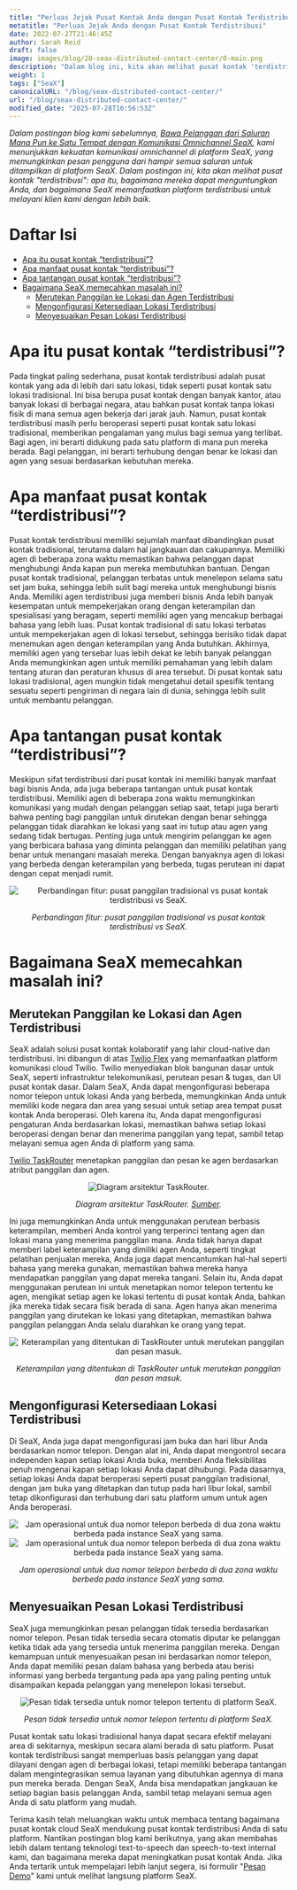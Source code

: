 ```yaml
---
title: "Perluas Jejak Pusat Kontak Anda dengan Pusat Kontak Terdistribusi"
metatitle: "Perluas Jejak Anda dengan Pusat Kontak Terdistribusi"
date: 2022-07-27T21:46:45Z
author: Sarah Reid
draft: false
image: images/blog/20-seax-distributed-contact-center/0-main.png
description: "Dalam blog ini, kita akan melihat pusat kontak 'terdistribusi': apa itu, bagaimana mereka dapat menguntungkan Anda, dan bagaimana SeaX menggunakannya untuk melayani klien kami dengan lebih baik."
weight: 1
tags: ["SeaX"]
canonicalURL: "/blog/seax-distributed-contact-center/"
url: "/blog/seax-distributed-contact-center/"
modified_date: "2025-07-28T16:56:53Z"
---
```


*Dalam postingan blog kami sebelumnya, [Bawa Pelanggan dari Saluran Mana Pun ke Satu Tempat dengan Komunikasi Omnichannel SeaX](https://seasalt.ai/blog/19-seax-omnichannel-communication/), kami menunjukkan kekuatan komunikasi omnichannel di platform SeaX, yang memungkinkan pesan pengguna dari hampir semua saluran untuk ditampilkan di platform SeaX. Dalam postingan ini, kita akan melihat pusat kontak "terdistribusi": apa itu, bagaimana mereka dapat menguntungkan Anda, dan bagaimana SeaX memanfaatkan platform terdistribusi untuk melayani klien kami dengan lebih baik.*

# Daftar Isi
- [Apa itu pusat kontak “terdistribusi”?](#apa-itu-pusat-kontak-terdistribusi)
- [Apa manfaat pusat kontak “terdistribusi”?](#apa-manfaat-pusat-kontak-terdistribusi)
- [Apa tantangan pusat kontak “terdistribusi”?](#apa-tantangan-pusat-kontak-terdistribusi)
- [Bagaimana SeaX memecahkan masalah ini?](#bagaimana-seax-memecahkan-masalah-ini)
    - [Merutekan Panggilan ke Lokasi dan Agen Terdistribusi](#merutekan-panggilan-ke-lokasi-dan-agen-terdistribusi)
    - [Mengonfigurasi Ketersediaan Lokasi Terdistribusi](#mengonfigurasi-ketersediaan-lokasi-terdistribusi)
    - [Menyesuaikan Pesan Lokasi Terdistribusi](#menyesuaikan-pesan-lokasi-terdistribusi)

# Apa itu pusat kontak “terdistribusi”?
Pada tingkat paling sederhana, pusat kontak terdistribusi adalah pusat kontak yang ada di lebih dari satu lokasi, tidak seperti pusat kontak satu lokasi tradisional. Ini bisa berupa pusat kontak dengan banyak kantor, atau banyak lokasi di berbagai negara, atau bahkan pusat kontak tanpa lokasi fisik di mana semua agen bekerja dari jarak jauh. Namun, pusat kontak terdistribusi masih perlu beroperasi seperti pusat kontak satu lokasi tradisional, memberikan pengalaman yang mulus bagi semua yang terlibat. Bagi agen, ini berarti didukung pada satu platform di mana pun mereka berada. Bagi pelanggan, ini berarti terhubung dengan benar ke lokasi dan agen yang sesuai berdasarkan kebutuhan mereka.

# Apa manfaat pusat kontak “terdistribusi”?
Pusat kontak terdistribusi memiliki sejumlah manfaat dibandingkan pusat kontak tradisional, terutama dalam hal jangkauan dan cakupannya. Memiliki agen di beberapa zona waktu memastikan bahwa pelanggan dapat menghubungi Anda kapan pun mereka membutuhkan bantuan. Dengan pusat kontak tradisional, pelanggan terbatas untuk menelepon selama satu set jam buka, sehingga lebih sulit bagi mereka untuk menghubungi bisnis Anda. Memiliki agen terdistribusi juga memberi bisnis Anda lebih banyak kesempatan untuk mempekerjakan orang dengan keterampilan dan spesialisasi yang beragam, seperti memiliki agen yang mencakup berbagai bahasa yang lebih luas. Pusat kontak tradisional di satu lokasi terbatas untuk mempekerjakan agen di lokasi tersebut, sehingga berisiko tidak dapat menemukan agen dengan keterampilan yang Anda butuhkan. Akhirnya, memiliki agen yang tersebar luas lebih dekat ke lebih banyak pelanggan Anda memungkinkan agen untuk memiliki pemahaman yang lebih dalam tentang aturan dan peraturan khusus di area tersebut. Di pusat kontak satu lokasi tradisional, agen mungkin tidak mengetahui detail spesifik tentang sesuatu seperti pengiriman di negara lain di dunia, sehingga lebih sulit untuk membantu pelanggan.


# Apa tantangan pusat kontak “terdistribusi”?
Meskipun sifat terdistribusi dari pusat kontak ini memiliki banyak manfaat bagi bisnis Anda, ada juga beberapa tantangan untuk pusat kontak terdistribusi. Memiliki agen di beberapa zona waktu memungkinkan komunikasi yang mudah dengan pelanggan setiap saat, tetapi juga berarti bahwa penting bagi panggilan untuk dirutekan dengan benar sehingga pelanggan tidak diarahkan ke lokasi yang saat ini tutup atau agen yang sedang tidak bertugas. Penting juga untuk mengirim pelanggan ke agen yang berbicara bahasa yang diminta pelanggan dan memiliki pelatihan yang benar untuk menangani masalah mereka. Dengan banyaknya agen di lokasi yang berbeda dengan keterampilan yang berbeda, tugas perutean ini dapat dengan cepat menjadi rumit.

<center>
<img src="/images/blog/20-seax-distributed-contact-center/1-feature-comparison.png" alt="Perbandingan fitur: pusat panggilan tradisional vs pusat kontak terdistribusi vs SeaX."/>

*Perbandingan fitur: pusat panggilan tradisional vs pusat kontak terdistribusi vs SeaX.*
</center>

# Bagaimana SeaX memecahkan masalah ini?

## Merutekan Panggilan ke Lokasi dan Agen Terdistribusi
SeaX adalah solusi pusat kontak kolaboratif yang lahir cloud-native dan terdistribusi. Ini dibangun di atas [Twilio Flex](https://www.twilio.com/flex) yang memanfaatkan platform komunikasi cloud Twilio. Twilio menyediakan blok bangunan dasar untuk SeaX, seperti infrastruktur telekomunikasi, perutean pesan & tugas, dan UI pusat kontak dasar. Dalam SeaX, Anda dapat mengonfigurasi beberapa nomor telepon untuk lokasi Anda yang berbeda, memungkinkan Anda untuk memiliki kode negara dan area yang sesuai untuk setiap area tempat pusat kontak Anda beroperasi. Oleh karena itu, Anda dapat mengonfigurasi pengaturan Anda berdasarkan lokasi, memastikan bahwa setiap lokasi beroperasi dengan benar dan menerima panggilan yang tepat, sambil tetap melayani semua agen Anda di platform yang sama.

[Twilio TaskRouter](https://www.twilio.com/taskrouter) menetapkan panggilan dan pesan ke agen berdasarkan atribut panggilan dan agen.

<center>
<img src="/images/blog/20-seax-distributed-contact-center/2-taskrouter.png" alt="Diagram arsitektur TaskRouter."/>

*Diagram arsitektur TaskRouter. [Sumber](https://twilio-cms-prod.s3.amazonaws.com/images/taskrouter-diagram.width-800.png).*
</center>

Ini juga memungkinkan Anda untuk menggunakan perutean berbasis keterampilan, memberi Anda kontrol yang terperinci tentang agen dan lokasi mana yang menerima panggilan mana. Anda tidak hanya dapat memberi label keterampilan yang dimiliki agen Anda, seperti tingkat pelatihan penjualan mereka, Anda juga dapat mencantumkan hal-hal seperti bahasa yang mereka gunakan, memastikan bahwa mereka hanya mendapatkan panggilan yang dapat mereka tangani. Selain itu, Anda dapat menggunakan perutean ini untuk menetapkan nomor telepon tertentu ke agen, mengikat setiap agen ke lokasi tertentu di pusat kontak Anda, bahkan jika mereka tidak secara fisik berada di sana. Agen hanya akan menerima panggilan yang dirutekan ke lokasi yang ditetapkan, memastikan bahwa panggilan pelanggan Anda selalu diarahkan ke orang yang tepat.

<center>
<img src="/images/blog/20-seax-distributed-contact-center/3-skills.png" alt="Keterampilan yang ditentukan di TaskRouter untuk merutekan panggilan dan pesan masuk."/>

*Keterampilan yang ditentukan di TaskRouter untuk merutekan panggilan dan pesan masuk.*
</center>

## Mengonfigurasi Ketersediaan Lokasi Terdistribusi
Di SeaX, Anda juga dapat mengonfigurasi jam buka dan hari libur Anda berdasarkan nomor telepon. Dengan alat ini, Anda dapat mengontrol secara independen kapan setiap lokasi Anda buka, memberi Anda fleksibilitas penuh mengenai kapan setiap lokasi Anda dapat dihubungi. Pada dasarnya, setiap lokasi Anda dapat beroperasi seperti pusat panggilan tradisional, dengan jam buka yang ditetapkan dan tutup pada hari libur lokal, sambil tetap dikonfigurasi dan terhubung dari satu platform umum untuk agen Anda beroperasi.

<center>
<img src="/images/blog/20-seax-distributed-contact-center/4-open-hours.png" alt="Jam operasional untuk dua nomor telepon berbeda di dua zona waktu berbeda pada instance SeaX yang sama."/>
</center>

<center>
<img src="/images/blog/20-seax-distributed-contact-center/5-open-hours.png" alt="Jam operasional untuk dua nomor telepon berbeda di dua zona waktu berbeda pada instance SeaX yang sama."/>

*Jam operasional untuk dua nomor telepon berbeda di dua zona waktu berbeda pada instance SeaX yang sama.*
</center>

## Menyesuaikan Pesan Lokasi Terdistribusi
SeaX juga memungkinkan pesan pelanggan tidak tersedia berdasarkan nomor telepon. Pesan tidak tersedia secara otomatis diputar ke pelanggan ketika tidak ada yang tersedia untuk menerima panggilan mereka. Dengan kemampuan untuk menyesuaikan pesan ini berdasarkan nomor telepon, Anda dapat memiliki pesan dalam bahasa yang berbeda atau berisi informasi yang berbeda tergantung pada apa yang paling penting untuk disampaikan kepada pelanggan yang menelepon lokasi tersebut.

<center>
<img src="/images/blog/20-seax-distributed-contact-center/6-unavailable-message.png" alt="Pesan tidak tersedia untuk nomor telepon tertentu di platform SeaX."/>

*Pesan tidak tersedia untuk nomor telepon tertentu di platform SeaX.*
</center>

Pusat kontak satu lokasi tradisional hanya dapat secara efektif melayani area di sekitarnya, meskipun secara alami berada di satu platform. Pusat kontak terdistribusi sangat memperluas basis pelanggan yang dapat dilayani dengan agen di berbagai lokasi, tetapi memiliki beberapa tantangan dalam mengintegrasikan semua layanan yang dibutuhkan agennya di mana pun mereka berada. Dengan SeaX, Anda bisa mendapatkan jangkauan ke setiap bagian basis pelanggan Anda, sambil tetap melayani semua agen Anda di satu platform yang mudah.

Terima kasih telah meluangkan waktu untuk membaca tentang bagaimana pusat kontak cloud SeaX mendukung pusat kontak terdistribusi Anda di satu platform. Nantikan postingan blog kami berikutnya, yang akan membahas lebih dalam tentang teknologi text-to-speech dan speech-to-text internal kami, dan bagaimana mereka dapat meningkatkan pusat kontak Anda. Jika Anda tertarik untuk mempelajari lebih lanjut segera, isi formulir "[Pesan Demo](https://meetings.hubspot.com/seasalt-ai/seasalt-meeting)" kami untuk melihat langsung platform SeaX.
